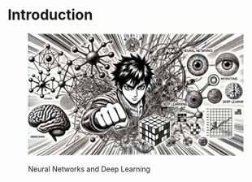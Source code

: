 # Introduction



<figure><img src="../.gitbook/assets/image (17).png" alt=""><figcaption><p>Neural Networks and Deep Learning</p></figcaption></figure>

